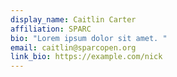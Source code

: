 ```yaml
---
display_name: Caitlin Carter
affiliation: SPARC
bio: "Lorem ipsum dolor sit amet. "
email: caitlin@sparcopen.org
link_bio: https://example.com/nick
---
```

